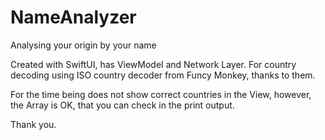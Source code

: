 # NameAnalyzer
Analysing your origin by your name

Created with SwiftUI, has ViewModel and Network Layer.
For country decoding using ISO country decoder from Funcy Monkey, thanks to them.

For the time being does not show correct countries in the View,
however, the Array is OK, that you can check in the print output.

Thank you.
